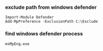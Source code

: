 ### exclude path from windows defender
```
Import-Module Defender
Add-MpPreference -ExclusionPath C:\Exclude
```

### find windows defender process
```
msMpEng.exe
```

